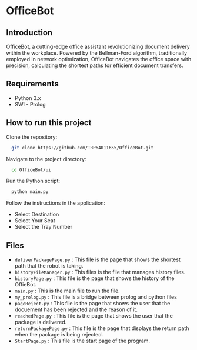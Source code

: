 # OfficeBot



## Introduction

OfficeBot, a cutting-edge office assistant revolutionizing document delivery within the workplace. Powered by the Bellman-Ford algorithm, traditionally employed in network optimization, OfficeBot navigates the office space with precision, calculating the shortest paths for efficient document transfers.


## Requirements

- Python 3.x
- SWI - Prolog


## How to run this project

Clone the repository:
```bash
  git clone https://github.com/TRP64011655/OfficeBot.git
```
    
Navigate to the project directory:
```bash
  cd OfficeBot/ui
```

Run the Python script:
```bash
  python main.py
```

Follow the instructions in the application:
- Select Destination
- Select Your Seat
- Select the Tray Number

## Files

- `deliverPackagePage.py` : This file is the page that shows the shortest path that the robot is taking.
- `historyFileManager.py` : This files is the file that manages history files.
- `historyPage.py` : This file is the page that shows the history of the OffieBot.
- `main.py` : This is the main file to run the file.
- `my_prolog.py` : This file is a bridge between prolog and python files
- `pageReject.py` : This file is the page that shows the user that the docuement has been rejected and the reason of it.
- `reachedPage.py` : This file is the page that shows the user that the package is delivered. 
- `returnPackagePage.py` : This file is the page that displays the return path when the package is being rejected.
- `StartPage.py` : This file is the start page of the program.

